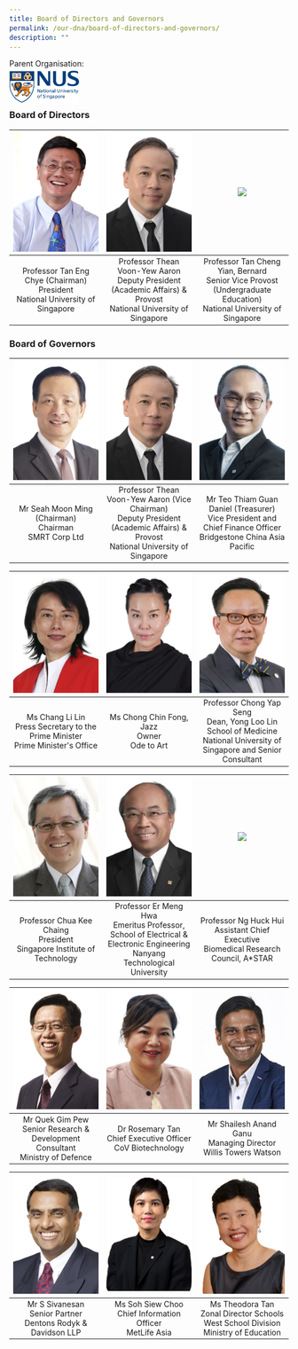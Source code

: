 ```yaml
---
title: Board of Directors and Governors
permalink: /our-dna/board-of-directors-and-governors/
description: ""
---
```

Parent Organisation:
<br>
<img align="left" style="width:25%" src="/images/Our DNA/BODG/nus logo edited.png">
<br><br><br>

### **Board of Directors**

<table>
	<thead>
		<tr>
			<th style="width: 33%; align: center">
					<img src="/images/Our DNA/BODG/professor tan eng chye.png" style="max-width: 100%; max-height:100%">
			</th>
			<th style="width: 33%; align: center">
				<img src="/images/Our DNA/BODG/prof thean voon yew aaron.png" style="max-width: 100%; max-heigth: 100%">
			</th>
			<th style="width: 33%; align: center">
				<img src="/images/Our DNA/BODG/professor tan cheng yian bernard.png" style="max-width: 100%; max-heigth: 100%">
			</th>
		</tr>
	</thead>
	<tbody>
		<tr>
			<td style="text-align:center"> 
				Professor Tan Eng Chye (Chairman)
				<br>President
				<br>National University of Singapore
			</td>
			<td style="text-align:center">
				Professor Thean Voon-Yew Aaron
				<br>Deputy President (Academic Affairs) &amp; Provost
				<br>National University of Singapore
			</td>
			<td style="text-align:center">
				Professor Tan Cheng Yian, Bernard
				<br>Senior Vice Provost (Undergraduate Education)
				<br>National University of Singapore
			</td>
		</tr>
	</tbody>
</table>


### **Board of Governors**

<table>
	<thead>
		<tr>
			<th style="width: 33%; align: center">
					<img src="/images/Our DNA/BODG/mr seah moon ming.png" style="max-width: 100%; max-height:100%">
			</th>
			<th style="width: 33%; align: center">
				<img src="/images/Our DNA/BODG/prof thean voon yew aaron.png" style="max-width: 100%; max-heigth: 100%">
			</th>
			<th style="width: 33%; align: center">
				<img src="/images/Our DNA/BODG/mr teo thiam guan daniel.png" style="max-width: 100%; max-heigth: 100%">
			</th>
		</tr>
	</thead>
	<tbody>
		<tr>
			<td style="text-align:center"> 
				Mr Seah Moon Ming
				<br>(Chairman)
				<br>Chairman
				<br>SMRT Corp Ltd
			</td>
			<td style="text-align:center">
				Professor Thean Voon-Yew Aaron (Vice Chairman)
				<br>Deputy President (Academic Affairs) &amp; Provost
				<br>National University of Singapore
			</td>
						<td style="text-align:center">
				Mr Teo Thiam Guan Daniel (Treasurer)
				<br>Vice President and Chief Finance Officer
				<br>Bridgestone China Asia Pacific
			</td>
		</tr>
	</tbody>
</table>

<table>
	<thead>
		<tr>
			<th style="width: 33%; align: center">
				<img src="/images/Our DNA/BODG/ms chang.png" style="max-width: 100%; max-heigth: 100%">
			</th>
			<th style="width: 33%; align: center">
					<img src="/images/Our DNA/BODG/ms jazz chong.png" style="max-width: 100%; max-height:100%">
			</th>
			<th style="width: 33%; align: center">
				<img src="/images/Our DNA/BODG/prof chong yap seng.png" style="max-width: 100%; max-heigth: 100%">
			</th>
		</tr>
	</thead>
	<tbody>
		<tr>
			<td style="text-align:center">
				Ms Chang Li Lin
				<br>Press Secretary to the Prime Minister
				<br>Prime Minister's Office
			</td>
			<td style="text-align:center"> 
				Ms Chong Chin Fong, Jazz
				<br>Owner
				<br>Ode to Art
			</td>
			<td style="text-align:center">
				Professor Chong Yap Seng
				<br>Dean, Yong Loo Lin School of Medicine
				<br>National University of Singapore and Senior Consultant
			</td>
		</tr>
	</tbody>
</table>

<table>
	<thead>
		<tr>
			<th style="width: 33%; align: center">
				<img src="/images/Our DNA/BODG/prof chua kee chaing.png" style="max-width: 100%; max-heigth: 100%">
			</th>
			<th style="width: 33%; align: center">
					<img src="/images/Our DNA/BODG/prof er meng hwa.png" style="max-width: 100%; max-height:100%">
			</th>
			<th style="width: 33%; align: center">
				<img src="/images/Our DNA/BODG/prof ng huck hui.png" style="max-width: 100%; max-heigth: 100%">
			</th>
		</tr>
	</thead>
	<tbody>
		<tr>
			<td style="text-align:center">
				Professor Chua Kee Chaing
				<br>President
				<br>Singapore Institute of Technology
			</td>
			<td style="text-align:center"> 
				Professor Er Meng Hwa
				<br>Emeritus Professor, School of Electrical &amp; Electronic Engineering
				<br>Nanyang Technological University
			</td>
			<td style="text-align:center">
				Professor Ng Huck Hui
				<br>Assistant Chief Executive
				<br>Biomedical Research Council, A*STAR
			</td>
		</tr>
	</tbody>
</table>

<table>
	<thead>
		<tr>
			<th style="width: 33%; align: center">
				<img src="/images/Our DNA/BODG/mr quek gim pew.png" style="max-width: 100%; max-heigth: 100%">
			</th>
			<th style="width: 33%; align: center">
					<img src="/images/Our DNA/BODG/dr rosemary.png" style="max-width: 100%; max-height:100%">
			</th>
			<th style="width: 33%; align: center">
				<img src="/images/Our DNA/BODG/mr shailesh.png" style="max-width: 100%; max-heigth: 100%">
			</th>
		</tr>
	</thead>
	<tbody>
		<tr>
			<td style="text-align:center">
				Mr Quek Gim Pew
				<br>Senior Research &amp; Development Consultant
				<br>Ministry of Defence
			</td>
			<td style="text-align:center"> 
				Dr Rosemary Tan
				<br>Chief Executive Officer
				<br>CoV Biotechnology
			</td>
			<td style="text-align:center">
				Mr Shailesh Anand Ganu
				<br>Managing Director
				<br>Willis Towers Watson
			</td>
		</tr>
	</tbody>
</table>

<table>
	<thead>
		<tr>
			<th style="width: 33%; align: center">
				<img src="/images/Our DNA/BODG/mr sivanesan.png" style="max-width: 100%; max-heigth: 100%">
			</th>
			<th style="width: 33%; align: center">
					<img src="/images/Our DNA/BODG/ms soh siew choo.png" style="max-width: 100%; max-height:100%">
			</th>
			<th style="width: 33%; align: center">
				<img src="/images/Our DNA/BODG/ms theodora tan.png" style="max-width: 100%; max-heigth: 100%">
			</th>
		</tr>
	</thead>
	<tbody>
		<tr>
			<td style="text-align:center">
				Mr S Sivanesan
				<br>Senior Partner
				<br>Dentons Rodyk &amp; Davidson LLP
			</td>
			<td style="text-align:center"> 
				Ms Soh Siew Choo
				<br>Chief Information Officer
				<br>MetLife Asia 
			</td>
			<td style="text-align:center">
				Ms Theodora Tan
				<br>Zonal Director Schools West School Division
				<br>Ministry of Education
			</td>
		</tr>
	</tbody>
</table>